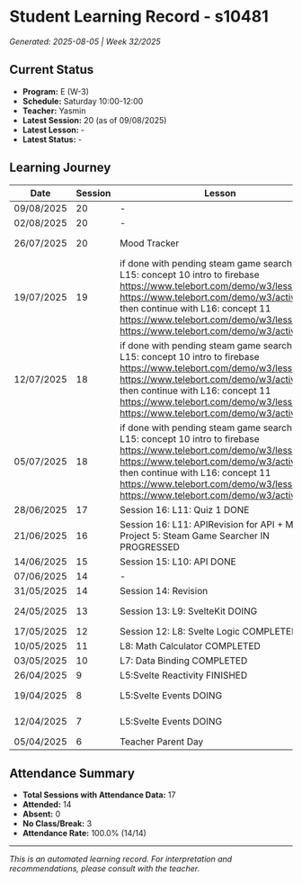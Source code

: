 # Student Learning Record - s10481
*Generated: 2025-08-05 | Week 32/2025*

## Current Status
- **Program:** E (W-3)
- **Schedule:** Saturday 10:00-12:00
- **Teacher:** Yasmin
- **Latest Session:** 20 (as of 09/08/2025)
- **Latest Lesson:** -
- **Latest Status:** -

## Learning Journey
| Date | Session | Lesson | Attendance | Progress |
|------|---------|--------|------------|----------|
| 09/08/2025 | 20 | - | - | - |
| 02/08/2025 | 20 | - | - | - |
| 26/07/2025 | 20 | Mood Tracker | Yasmin | In Progress |
| 19/07/2025 | 19 | if done with pending steam game searcher & L15: concept 10 intro to firebase https://www.telebort.com/demo/w3/lesson/10  https://www.telebort.com/demo/w3/activity/10  then continue with L16: concept 11 https://www.telebort.com/demo/w3/lesson/11  https://www.telebort.com/demo/w3/activity/11 | Yasmin | - |
| 12/07/2025 | 18 | if done with pending steam game searcher & L15: concept 10 intro to firebase https://www.telebort.com/demo/w3/lesson/10  https://www.telebort.com/demo/w3/activity/10  then continue with L16: concept 11 https://www.telebort.com/demo/w3/lesson/11  https://www.telebort.com/demo/w3/activity/11 | No Class | In Progress |
| 05/07/2025 | 18 | if done with pending steam game searcher & L15: concept 10 intro to firebase https://www.telebort.com/demo/w3/lesson/10  https://www.telebort.com/demo/w3/activity/10  then continue with L16: concept 11 https://www.telebort.com/demo/w3/lesson/11  https://www.telebort.com/demo/w3/activity/11 | Yasmin | In Progress |
| 28/06/2025 | 17 | Session 16: L11: Quiz 1 DONE | Yasmin | Completed |
| 21/06/2025 | 16 | Session 16: L11: APIRevision for API + Mini Project 5: Steam Game Searcher IN PROGRESSED | Aisyah | In Progress |
| 14/06/2025 | 15 | Session 15: L10: API DONE | Yasmin | Completed |
| 07/06/2025 | 14 | - | No Class | - |
| 31/05/2025 | 14 | Session 14: Revision | Yasmin | Completed |
| 24/05/2025 | 13 | Session 13: L9: SvelteKit DOING | Yasmin | In Progress |
| 17/05/2025 | 12 | Session 12: L8: Svelte Logic COMPLETED | Yasmin | Completed |
| 10/05/2025 | 11 | L8: Math Calculator COMPLETED | Yasmin | Completed |
| 03/05/2025 | 10 | L7: Data Binding COMPLETED | Yasmin | Completed |
| 26/04/2025 | 9 | L5:Svelte Reactivity FINISHED | Yasmin | Completed |
| 19/04/2025 | 8 | L5:Svelte Events DOING | Aisyah | In Progress |
| 12/04/2025 | 7 | L5:Svelte Events DOING | Yasmin | In Progress |
| 05/04/2025 | 6 | Teacher Parent Day | No Class | - |

## Attendance Summary
- **Total Sessions with Attendance Data:** 17
- **Attended:** 14
- **Absent:** 0
- **No Class/Break:** 3
- **Attendance Rate:** 100.0% (14/14)

---
*This is an automated learning record. For interpretation and recommendations, please consult with the teacher.*